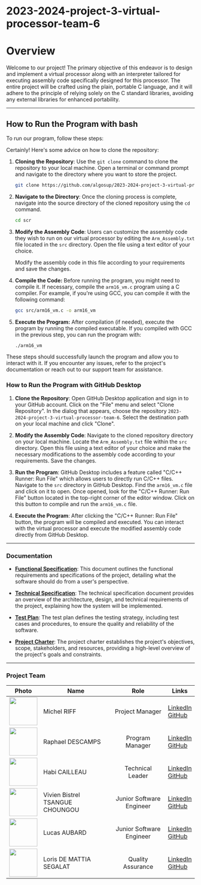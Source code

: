 # 2023-2024-project-3-virtual-processor-team-6

# Overview

Welcome to our project! 
The primary objective of this endeavor is to design and implement a virtual processor along with an interpreter tailored for executing assembly code specifically designed for this processor. The entire project will be crafted using the plain, portable C language, and it will adhere to the principle of relying solely on the C standard libraries, avoiding any external libraries for enhanced portability.


- - -


## How to Run the Program with bash

To run our program, follow these steps:

Certainly! Here's some advice on how to clone the repository:

1. **Cloning the Repository**: Use the `git clone` command to clone the repository to your local machine. Open a terminal or command prompt and navigate to the directory where you want to store the project.

   ```bash
   git clone https://github.com/algosup/2023-2024-project-3-virtual-processor-team-6.git
   ```

2. **Navigate to the Directory**: Once the cloning process is complete, navigate into the source directory of the cloned repository using the `cd` command.

   ```bash
   cd scr
   ```

3. **Modify the Assembly Code**: Users can customize the assembly code they wish to run on our virtual processor by editing the `Arm_Assembly.txt` file located in the `src` directory. Open the file using a text editor of your choice.

   Modify the assembly code in this file according to your requirements and save the changes.

4. **Compile the Code:** Before running the program, you might need to compile it. If necessary, compile the `arm16_vm.c` program using a C compiler. For example, if you're using GCC, you can compile it with the following command:
   ```bash
   gcc src/arm16_vm.c -o arm16_vm
   ```

5. **Execute the Program:** After compilation (if needed), execute the program by running the compiled executable. If you compiled with GCC in the previous step, you can run the program with:
   ```bash
   ./arm16_vm
   ```

These steps should successfully launch the program and allow you to interact with it. If you encounter any issues, refer to the project's documentation or reach out to our support team for assistance.


### How to Run the Program with GitHub Desktop

1. **Clone the Repository**: Open GitHub Desktop application and sign in to your GitHub account. Click on the "File" menu and select "Clone Repository". In the dialog that appears, choose the repository `2023-2024-project-3-virtual-processor-team-6`. Select the destination path on your local machine and click "Clone".

2. **Modify the Assembly Code**: Navigate to the cloned repository directory on your local machine. Locate the `Arm_Assembly.txt` file within the `src` directory. Open this file using a text editor of your choice and make the necessary modifications to the assembly code according to your requirements. Save the changes.

3. **Run the Program**: GitHub Desktop includes a feature called "C/C++ Runner: Run File" which allows users to directly run C/C++ files. Navigate to the `src` directory in GitHub Desktop. Find the `arm16_vm.c` file and click on it to open. Once opened, look for the "C/C++ Runner: Run File" button located in the top-right corner of the editor window. Click on this button to compile and run the `arm16_vm.c` file.

4. **Execute the Program**: After clicking the "C/C++ Runner: Run File" button, the program will be compiled and executed. You can interact with the virtual processor and execute the modified assembly code directly from GitHub Desktop.


- - -


### Documentation

- **[Functional Specification](Documents/FunctionalSpecification/FunctionalSpecification.md)**: This document outlines the functional requirements and specifications of the project, detailing what the software should do from a user's perspective.

- **[Technical Specification](Documents/TechnicalSpecification/TechnicalSpecification.md)**: The technical specification document provides an overview of the architecture, design, and technical requirements of the project, explaining how the system will be implemented.

- **[Test Plan](QA/Test_plan.md)**: The test plan defines the testing strategy, including test cases and procedures, to ensure the quality and reliability of the software.

- **[Project Charter](Management/ProjectCharter/ProjectCharter.md)**: The project charter establishes the project's objectives, scope, stakeholders, and resources, providing a high-level overview of the project's goals and constraints.


- - -


### Project Team

| **Photo** | **Name** | **Role** | **Links** |
|:---:|---|:---:|---|
| <img src="https://ca.slack-edge.com/T06BRJXQJLT-U06BB6L4QHM-gd2bfd349a46-512" width="75px" height="75px"> | Michel RIFF | Project Manager | <a href="https://www.linkedin.com/in/michel-riff-693007293/" target="_blank">LinkedIn</a><br><a href="https://github.com/MichelRiff" target="_blank">GitHub</a> |
| <img src="https://ca.slack-edge.com/T06BRJXQJLT-U06C4BPFBLZ-g10c7c642461-512" width="75px" height="75px"> | Raphael DESCAMPS | Program Manager | <a href="https://www.linkedin.com/in/rapha%C3%ABl-descamps-201112293/" target="_blank">LinkedIn</a><br> <a href="https://github.com/Raphaeldcp" target="_blank">GitHub</a> |
| <img src="https://ca.slack-edge.com/T06BRJXQJLT-U06BB6L2087-g852fc97e876-512" width="75px" height="75px"> | Habi CAILLEAU | Technical Leader | <a href="https://www.linkedin.com/in/habi-cailleau-3b72b5293/" target="_blank">LinkedIn</a><br> <a href="https://github.com/habicll" target="_blank">GitHub</a> |
| <img src="https://ca.slack-edge.com/T06BRJXQJLT-U06BK3PNCGN-g034e0d2085c-512" width="75px" height="75px"> | Vivien Bistrel TSANGUE CHOUNGOU | Junior Software Engineer | <a href="https://www.linkedin.com/in/bistrel-tsangue-603635261/" target="_blank">LinkedIn</a><br> <a href="https://github.com/Bistrel2002" target="_blank">GitHub</a> |
| <img src="https://ca.slack-edge.com/T06BRJXQJLT-U06BNQ7V0Q5-gdc3a8fc938e-512" width="75px" height="75px"> | Lucas AUBARD | Junior Software Engineer | <a href="https://www.linkedin.com/in/lucas-aubard-596b37251/" target="_blank">LinkedIn</a><br> <a href="https://github.com/LucasAub" target="_blank">GitHub</a> |
| <img src="https://ca.slack-edge.com/T06BRJXQJLT-U06BU6CGEMS-g9eed23df27b-512" width="75px" height="75px"> | Loris DE MATTIA SEGALAT | Quality Assurance | <a href="https://www.linkedin.com/in/loris-demattia-a27125293/" target="_blank">LinkedIn</a><br> <a href="https://github.com/Loriisss" target="_blank">GitHub</a>|
